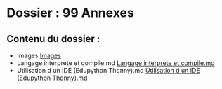 # Dossier : 99 Annexes
 
 ## Contenu du dossier : 
- Images [Images](./Images)
- Langage interprete et compile.md [Langage interprete et compile.md](./Langage_interprete_et_compile.md)
- Utilisation d un IDE (Edupython Thonny).md [Utilisation d un IDE (Edupython Thonny).md](./Utilisation_d_un_IDE_(Edupython_Thonny).md)
